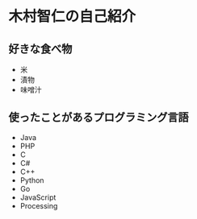 # 木村智仁の自己紹介

## 好きな食べ物

 - 米
 - 漬物
 - 味噌汁

 ## 使ったことがあるプログラミング言語

 - Java
 - PHP
 - C
 - C#
 - C++
 - Python
 - Go
 - JavaScript
 - Processing